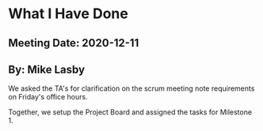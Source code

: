 # What I Have Done
## Meeting Date: 2020-12-11
## By: Mike Lasby

We asked the TA's for clarification on the scrum meeting note requirements on Friday's office hours. 

Together, we setup the Project Board and assigned the tasks for Milestone 1. 